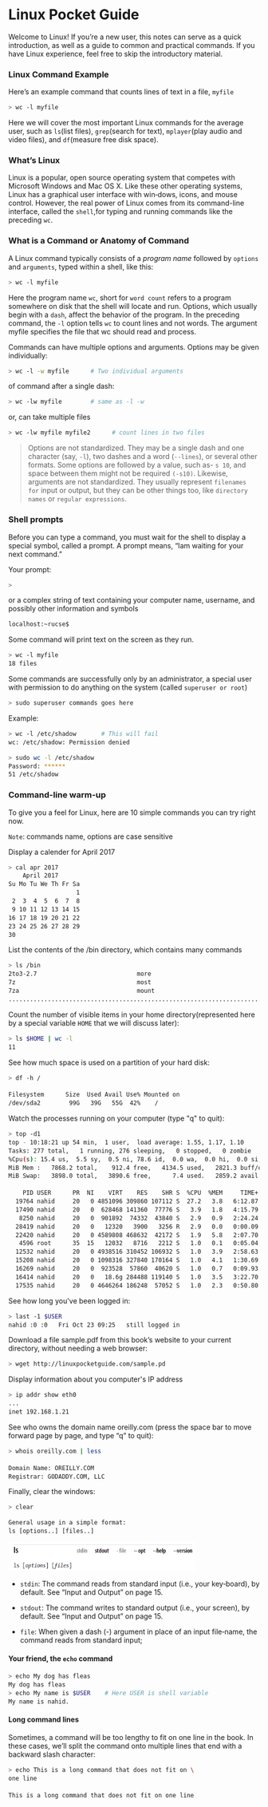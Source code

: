 # Linux Pocket Guide

Welcome to Linux! If you’re a new user, this notes can serve as a quick introduction, as well as a guide to common and practical commands. If you have Linux experience, feel free to skip the introductory material.

### Linux Command Example

Here’s an example command that counts lines of text in a file, `myfile`

```sh
> wc -l myfile
```

Here we will cover the most important Linux commands for the average user, such as `ls`(list files), `grep`(search for text),
`mplayer`(play audio and video files), and `df`(measure free disk space).

### What’s Linux

Linux is a popular, open source operating system that competes with Microsoft Windows and Mac OS X. Like these other operating systems, Linux has a graphical user interface with win‐dows, icons, and mouse control. However, the real power of Linux comes from its command-line interface, called the `shell`,for typing and running commands like the preceding `wc`.

### What is a Command or Anatomy of Command

A Linux command typically consists of a _program name_ followed by `options` and `arguments`, typed within a shell, like this:

```sh
> wc -l myfile
```

Here the program name `wc`, short for `word count` refers to a program somewhere on disk that the shell will locate and run. Options, which usually begin with a `dash`, affect the behavior of the program. In the preceding command, the `-l` option tells `wc` to count lines and not words. The argument myfile specifies the file that wc should read and process.

Commands can have multiple options and arguments. Options may be given individually:

```sh
> wc -l -w myfile      # Two individual arguments
```

of command after a single dash:

```sh
> wc -lw myfile        # same as -l -w
```

or, can take multiple files

```sh
> wc -lw myfile myfile2      # count lines in two files
```

> Options are not standardized. They may be a single dash and one character (say, `-l`), two dashes and a word (`--lines`), or several other formats.
> Some options are followed by a value, such as- `s 10`, and space between them might not be required `(-s10)`.
> Likewise, arguments are not standardized. They usually represent `filenames for` input or output, but they can be other things too, like `directory names` or `regular expressions`.

### Shell prompts

Before you can type a command, you must wait for the shell to display a special symbol, called a prompt. A prompt means, “Iam waiting for your next command.”

Your prompt:

```sh
>
```

or a complex string of text containing your computer name, username, and possibly other information and symbols

```sh
localhost:~rucse$
```

Some command will print text on the screen as they run.

```sh
> wc -l myfile
18 files
```

Some commands are successfully only by an administrator, a special user with permission to do anything on the system (called `superuser or root`)

```sh
> sudo superuser commands goes here
```

Example:

```sh
> wc -l /etc/shadow       # This will fail
wc: /etc/shadow: Permission denied
```

```sh
> sudo wc -l /etc/shadow
Password: ******
51 /etc/shadow
```

### Command-line warm-up

To give you a feel for Linux, here are 10 simple commands you can try right now.

`Note`: commands name, options are case sensitive

Display a calender for April 2017

```sh
> cal apr 2017
    April 2017
Su Mo Tu We Th Fr Sa
                   1
 2  3  4  5  6  7  8
 9 10 11 12 13 14 15
16 17 18 19 20 21 22
23 24 25 26 27 28 29
30
```

List the contents of the /bin directory, which contains many commands

```sh
> ls /bin
2to3-2.7                            more                               xmodmap
7z                                  most                               xmore
7za                                 mount                              Xorg
...........................................................................................
```

Count the number of visible items in your home directory(represented here by a special variable `HOME` that we will discuss later):

```sh
> ls $HOME | wc -l
11
```

See how much space is used on a partition of your hard disk:

```sh
> df -h /

Filesystem      Size  Used Avail Use% Mounted on
/dev/sda2        99G   39G   55G  42%    /
```

Watch the processes running on your computer (type "q" to quit):

```sh
> top -d1
top - 10:18:21 up 54 min,  1 user,  load average: 1.55, 1.17, 1.10
Tasks: 277 total,   1 running, 276 sleeping,   0 stopped,   0 zombie
%Cpu(s): 15.4 us,  5.5 sy,  0.5 ni, 78.6 id,  0.0 wa,  0.0 hi,  0.0 si,  0.0 st
MiB Mem :   7868.2 total,    912.4 free,   4134.5 used,   2821.3 buff/cache
MiB Swap:   3898.0 total,   3890.6 free,      7.4 used.   2859.2 avail Mem 

    PID USER      PR  NI    VIRT    RES    SHR S  %CPU  %MEM     TIME+ COMMAND     
  19764 nahid     20   0 4851096 309860 107112 S  27.2   3.8   6:12.87 chrome      
  17490 nahid     20   0  628468 141360  77776 S   3.9   1.8   4:15.79 chrome      
   8250 nahid     20   0  901892  74332  43840 S   2.9   0.9   2:24.24 Xorg        
  28419 nahid     20   0   12320   3900   3256 R   2.9   0.0   0:00.09 top         
  22420 nahid     20   0 4589808 468632  42172 S   1.9   5.8   2:07.70 Microsoft.+ 
   4596 root      35  15   12032   8716   2212 S   1.0   0.1   0:05.04 preload     
  12532 nahid     20   0 4938516 310452 106932 S   1.0   3.9   2:58.63 gnome-shell 
  15208 nahid     20   0 1098316 327840 170164 S   1.0   4.1   1:30.69 chrome      
  16269 nahid     20   0  923528  57860  40620 S   1.0   0.7   0:09.93 gnome-term+ 
  16414 nahid     20   0   18.6g 284488 119140 S   1.0   3.5   3:22.70 code        
  17535 nahid     20   0 4646264 186248  57052 S   1.0   2.3   0:50.80 code        
```

See how long you've been logged in:

```sh
> last -1 $USER
nahid :0 :0   Fri Oct 23 09:25   still logged in
```

Download  a  file  sample.pdf  from  this  book’s  website  to  your current directory, without needing a web browser:

```sh
> wget http://linuxpocketguide.com/sample.pd
```

Display information about you computer's IP address

```sh
> ip addr show eth0
...
inet 192.168.1.21
```

See who owns the domain name oreilly.com (press the space bar to move forward page by page, and type “q” to quit):

```sh
> whois oreilly.com | less

Domain Name: OREILLY.COM
Registrar: GODADDY.COM, LLC
```

Finally, clear the windows:

```sh
> clear
```

```txt
General usage in a simple format:
ls [options..] [files..]
```

![General From of Command](./images/general-form-of-a-command.png)

- `stdin`: The  command  reads  from  standard  input  (i.e.,  your  key‐board), by default. See “Input and Output” on page 15.

- `stdout`: The command   writes   to   standard   output   (i.e.,   your screen), by default. See “Input and Output” on page 15.

- `file`: When given a dash (-) argument in place of an input file‐name, the command reads from standard input;

#### Your friend, the `echo` command

```sh
> echo My dog has fleas
My dog has fleas
> echo My name is $USER    # Here USER is shell variable
My name is nahid.
```

#### Long command lines

Sometimes, a command will be too lengthy to fit on one line in the book. In these cases, we’ll split the command onto multiple lines that end with a backward slash character:

```sh
> echo This is a long command that does not fit on \
one line

This is a long command that does not fit on one line
```
